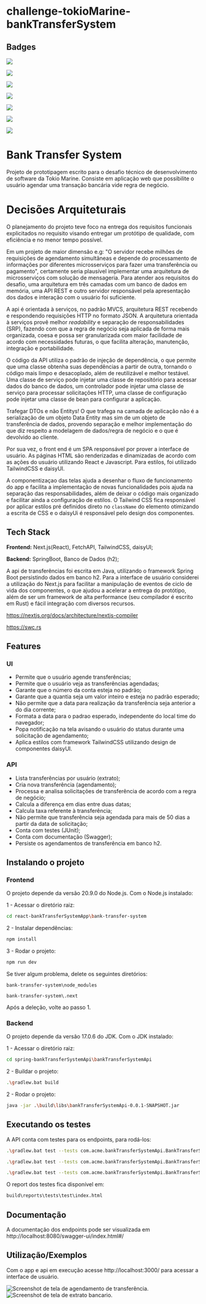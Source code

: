 # challenge-tokioMarine-bankTransferSystem


## Badges
![](https://img.shields.io/badge/lang-Java-brown)

![](https://img.shields.io/badge/jdk-Oracle_Open_JDK_---->_v17.0.6-purple)

![](https://img.shields.io/badge/framework-Sring_Boot_---->_v3.2.0-darkblue)

![](https://img.shields.io/badge/deps/build-Gradle_---->_v8.4-def)

![](https://img.shields.io/badge/tests-JUnit_---->_v4_and_v5-orange)

![](https://img.shields.io/badge/lang-Javascript-brown)

![](https://img.shields.io/badge/framework-Node.js_---->_v20.9.0-purple)


# Bank Transfer System
Projeto de prototipagem escrito para o desafio técnico de desenvolvimento de software da Tokio Marine. Consiste em aplicação web que possibilite o usuário agendar uma transação bancária vide regra de negócio.

# Decisões Arquiteturais
O planejamento do projeto teve foco na entrega dos requisitos funcionais explicitados no requisito visando entregar um protótipo de qualidade, com eficiência e no menor tempo possível.

Em um projeto de maior dimensão e.g: "O servidor recebe milhões de requisições de agendamento simultâneas e depende do processamento de informações por diferentes microsserviços para fazer uma transferência ou pagamento", certamente seria plausível implementar uma arquitetura de microsserviços com solução de mensageria. Para atender aos requisitos do desafio, uma arquitetura em três camadas com um banco de dados em memória, uma API REST e outro servidor responsável pela apresentação dos dados e interação com o usuário foi suficiente.

A api é orientada à serviços, no padrão MVCS, arquitetura REST recebendo e respondendo requisições HTTP no formato JSON. A arquitetura orientada à serviços provê melhor _readability_ e separação de responsabilidades (SRP), fazendo com que a regra de negócio seja aplicada de forma mais organizada, coesa e possa ser granularizada com maior facilidade de acordo com necessidades futuras, o que facilita alteração, manutenção, integração e portabilidade.

O código da API utiliza o padrão de injeção de dependência, o que permite que uma classe obtenha suas dependências a partir de outra, tornando o código mais limpo e desacoplado, além de reutilizável e melhor testável. Uma classe de serviço pode injetar uma classe de repositório para acessar dados do banco de dados, um controlador pode injetar uma classe de serviço para processar solicitações HTTP, uma classe de configuração pode injetar uma classe de bean para configurar a aplicação.

Trafegar DTOs e não Entitys! O que trafega na camada de aplicação não é a serialização de um objeto Data Entity mas sim de um objeto de transferência de dados, provendo separação e melhor implementação do que diz respeito a modelagem de dados/regra de negócio e o que é devolvido ao cliente.

Por sua vez, o front end é um SPA responsável por prover a interface de usuário. As páginas HTML são renderizadas e dinamizadas de acordo com as ações do usuário utilizando React e Javascript. Para estilos, foi utilizado TailwindCSS e daisyUI.

A componentizaçao das telas ajuda a desenhar o fluxo de funcionamento do app e facilita a implementação de novas funcionalidades pois ajuda na separação das responsabilidades, além de deixar o código mais organizado e facilitar ainda a configuração de estilos. O Tailwind CSS fica responsável por aplicar estilos pré definidos direto no `className` do elemento otimizando a escrita de CSS e o daisyUi é responsável pelo design dos componentes.








## Tech Stack

**Frontend:** Next.js(React), FetchAPI, TailwindCSS, daisyUI;

**Backend:** SpringBoot, Banco de Dados (h2);

A api de transferências foi escrita em Java, utilizando o framework Spring Boot persistindo dados em banco h2. Para a interface de usuário considerei a utilização do Next.js para facilitar a manipulação de eventos de ciclo de vida dos componentes, o que ajudou a acelerar a entrega do protótipo, além de ser um framework de alta performance (seu compilador é escrito em Rust) e fácil integração com diversos recursos.

https://nextjs.org/docs/architecture/nextjs-compiler

https://swc.rs

## Features
### UI
- Permite que o usuário agende transferências;
- Permite que o usuário veja as transferências agendadas;
- Garante que o número da conta esteja no padrão; 
- Garante que a quantia seja um valor inteiro e esteja no padrão esperado;
- Não permite que a data para realização da transferência seja anterior a do dia corrente;
- Formata a data para o padrao esperado, independente do local time do navegador;
- Popa notificação na tela avisando o usuário do status durante uma solicitação de agendamento;
- Aplica estilos com framework TailwindCSS utilizando design de componentes daisyUI.
### API
- Lista transferências por usuário (extrato);
- Cria nova transferência (agendamento);
- Processa e analisa solicitações de transferência de acordo com a regra de negócio;
- Calcula a diferença em dias entre duas datas;
- Calcula taxa referente à transferência;
- Não permite que transferência seja agendada para mais de 50 dias a partir da data de solicitação;
- Conta com testes (JUnit);
- Conta com documentação (Swagger);
- Persiste os agendamentos de transferência em banco h2.


## Instalando o projeto

### Frontend

O projeto depende da versão 20.9.0 do Node.js. Com o Node.js instalado:

1 - Acessar o diretório raiz:
```bash
cd react-bankTransferSystemApp\bank-transfer-system
```
2 - Instalar dependências:
```bash
npm install
```
3 - Rodar o projeto:
```bash
npm run dev
```

Se tiver algum problema, delete os seguintes diretórios:

`bank-transfer-system\node_modules` 

`bank-transfer-system\.next`

Após a deleção, volte ao passo 1.

### Backend

O projeto depende da versão 17.0.6 do JDK. Com o JDK instalado:

1 - Acessar o diretório raiz:
```bash
cd spring-bankTransferSystemApi\bankTransferSystemApi
```
2 - Buildar o projeto:
```bash
.\gradlew.bat build
```
2 - Rodar o projeto:
```bash
java -jar .\build\libs\bankTransferSystemApi-0.0.1-SNAPSHOT.jar
```
    
## Executando os testes

A API conta com testes para os endpoints, para rodá-los:

```bash
.\gradlew.bat test --tests com.acme.bankTransferSystemApi.BankTransferSystemApiApplicationTests.shouldScheduleTransfer
```
```bash
.\gradlew.bat test --tests com.acme.bankTransferSystemApi.BankTransferSystemApiApplicationTests.shouldNotScheduleTransfer
```
```bash
.\gradlew.bat test --tests com.acme.bankTransferSystemApi.BankTransferSystemApiApplicationTests.shouldNotReturnStatementsIncaseUserNeverScheduledATransfer
```
O report dos testes fica disponível em: 

```bash
build\reports\tests\test\index.html
```

## Documentação
A documentação dos endpoints pode ser visualizada em http://localhost:8080/swagger-ui/index.html#/
## Utilização/Exemplos
Com o app e api em execução acesse http://localhost:3000/ para acessar a interface de usuário.

![Screenshot de tela de agendamento de transferência.](https://ibb.co/x51dz3G)
![Screenshot de tela de extrato bancario.](https://ibb.co/J5bThD3)
